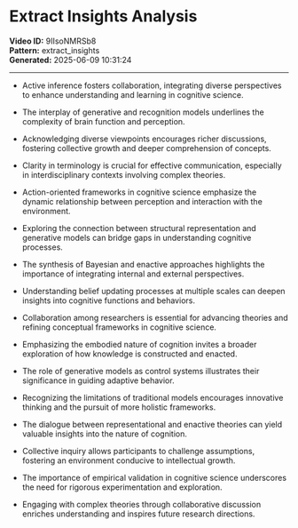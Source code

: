 # Extract Insights Analysis

**Video ID:** 9IIsoNMRSb8  
**Pattern:** extract_insights  
**Generated:** 2025-06-09 10:31:24  

---

- Active inference fosters collaboration, integrating diverse perspectives to enhance understanding and learning in cognitive science.

- The interplay of generative and recognition models underlines the complexity of brain function and perception.

- Acknowledging diverse viewpoints encourages richer discussions, fostering collective growth and deeper comprehension of concepts.

- Clarity in terminology is crucial for effective communication, especially in interdisciplinary contexts involving complex theories.

- Action-oriented frameworks in cognitive science emphasize the dynamic relationship between perception and interaction with the environment.

- Exploring the connection between structural representation and generative models can bridge gaps in understanding cognitive processes.

- The synthesis of Bayesian and enactive approaches highlights the importance of integrating internal and external perspectives.

- Understanding belief updating processes at multiple scales can deepen insights into cognitive functions and behaviors.

- Collaboration among researchers is essential for advancing theories and refining conceptual frameworks in cognitive science.

- Emphasizing the embodied nature of cognition invites a broader exploration of how knowledge is constructed and enacted.

- The role of generative models as control systems illustrates their significance in guiding adaptive behavior.

- Recognizing the limitations of traditional models encourages innovative thinking and the pursuit of more holistic frameworks.

- The dialogue between representational and enactive theories can yield valuable insights into the nature of cognition.

- Collective inquiry allows participants to challenge assumptions, fostering an environment conducive to intellectual growth.

- The importance of empirical validation in cognitive science underscores the need for rigorous experimentation and exploration.

- Engaging with complex theories through collaborative discussion enriches understanding and inspires future research directions.